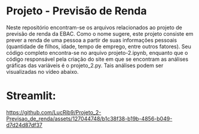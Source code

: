 # Projeto - Previsão de Renda

Neste repositório encontram-se os arquivos relacionados ao projeto de previsão de renda da EBAC. Como o nome sugere, este projeto consiste em prever a renda de uma pessoa a partir de suas informações pessoais (quantidade de filhos, idade, tempo de emprego, entre outros fatores). Seu código completo encontra-se no arquivo projeto-2.ipynb, enquanto que o código responsável pela criação do site em que se encontram as análises gráficas das variáveis é o projeto_2.py. Tais análises podem ser visualizadas no vídeo abaixo.

# Streamlit:


https://github.com/LucRib9/Projeto_2-Previsao_de_renda/assets/127044748/b1c38f38-b19b-4856-b049-d7d24d87df37

